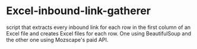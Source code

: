 # Excel-inbound-link-gatherer
script that extracts every inbound link for each row in the first column of an Excel file and creates Excel files for each row. One using BeautifulSoup and the other one using Mozscape's paid API.

